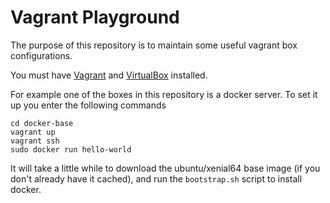 # Vagrant Playground

The purpose of this repository is to maintain some useful vagrant box
configurations.

You must have [Vagrant](https://www.vagrantup.com/) and
[VirtualBox](https://www.virtualbox.org/) installed.

For example one of the boxes in this repository is a docker server. To set it
up you enter the following commands

```
cd docker-base
vagrant up
vagrant ssh
sudo docker run hello-world
```

It will take a little while to download the ubuntu/xenial64 base image (if you
don't already have it cached), and run the `bootstrap.sh` script to install
docker.

